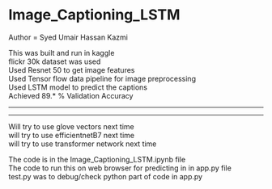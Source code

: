 # Image_Captioning_LSTM
 
 Author =  Syed Umair Hassan Kazmi
 
This was built and run in kaggle    
flickr 30k dataset was used   
Used Resnet 50 to get image features     
Used Tensor flow data pipeline for image preprocessing    
Used LSTM model to predict the captions    
Achieved 89.* % Validation Accuracy   


-----------------------

-----------------------

Will try to use glove vectors next time     
will try to use efficientnetB7 next time     
will try to use transformer network next time     

The code is in the Image_Captioning_LSTM.ipynb file    
The code to run this on web browser for predicting in in app.py file    
test.py was to debug/check python part of code in app.py

